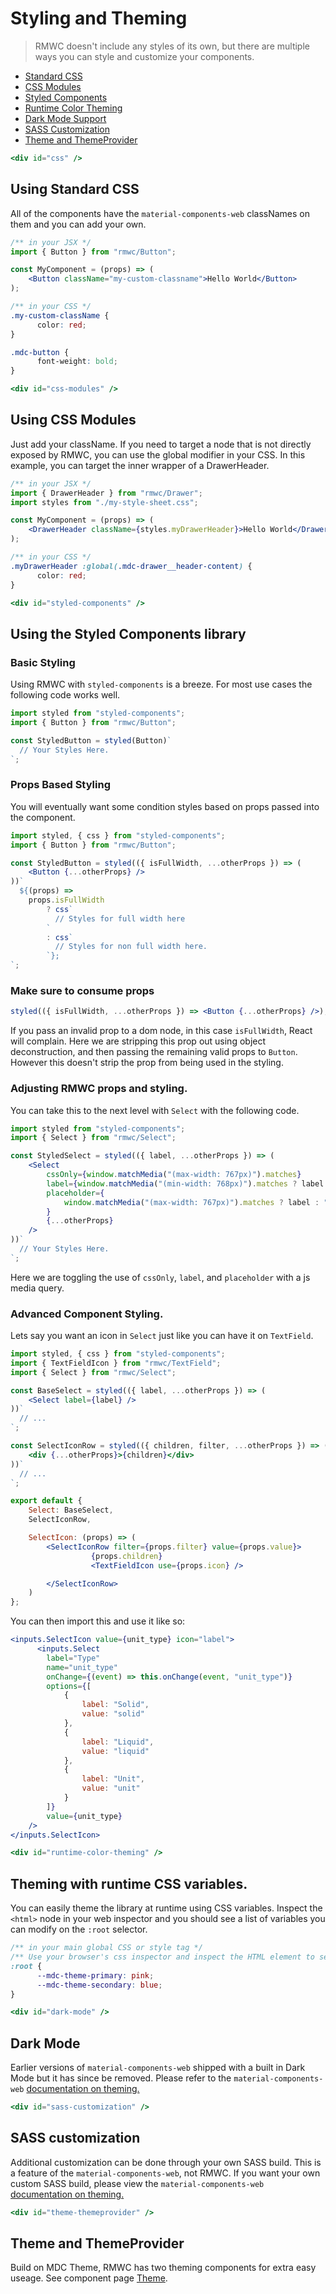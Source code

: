 # Styling and Theming

> RMWC doesn't include any styles of its own, but there are multiple ways you can style and customize your components.

-   [Standard CSS](#css)
-   [CSS Modules](#css-modules)
-   [Styled Components](#styled-components)
-   [Runtime Color Theming](#runtime-color-theming)
-   [Dark Mode Support](#dark-mode)
-   [SASS Customization](#sass-customization)
-   [Theme and ThemeProvider](#theme-themeprovider)

```jsx renderOnly
<div id="css" />
```

## Using Standard CSS

All of the components have the `material-components-web` classNames on them and you can add your own.

```jsx
/** in your JSX */
import { Button } from "rmwc/Button";

const MyComponent = (props) => (
	<Button className="my-custom-classname">Hello World</Button>
);
```

```css
/** in your CSS */
.my-custom-className {
	  color: red;
}

.mdc-button {
	  font-weight: bold;
}
```

```jsx renderOnly
<div id="css-modules" />
```

## Using CSS Modules

Just add your className. If you need to target a node that is not directly exposed by RMWC, you can use the global modifier in your CSS. In this example, you can target the inner wrapper of a DrawerHeader.

```jsx
/** in your JSX */
import { DrawerHeader } from "rmwc/Drawer";
import styles from "./my-style-sheet.css";

const MyComponent = (props) => (
	<DrawerHeader className={styles.myDrawerHeader}>Hello World</DrawerHeader>
);
```

```css
/** in your CSS */
.myDrawerHeader :global(.mdc-drawer__header-content) {
	  color: red;
}
```

```jsx renderOnly
<div id="styled-components" />
```

## Using the Styled Components library

### Basic Styling

Using RMWC with `styled-components` is a breeze. For most use cases the following code works well.

```jsx
import styled from "styled-components";
import { Button } from "rmwc/Button";

const StyledButton = styled(Button)`
  // Your Styles Here.
`;
```

### Props Based Styling

You will eventually want some condition styles based on props passed into the component.

```jsx
import styled, { css } from "styled-components";
import { Button } from "rmwc/Button";

const StyledButton = styled(({ isFullWidth, ...otherProps }) => (
	<Button {...otherProps} />
))`
  ${(props) =>
	props.isFullWidth
		? css`
          // Styles for full width here
        `
		: css`
          // Styles for non full width here.
        `};
`;
```

### Make sure to consume props

```jsx
styled(({ isFullWidth, ...otherProps }) => <Button {...otherProps} />);
```

If you pass an invalid prop to a dom node, in this case `isFullWidth`, React will complain. Here we are stripping this prop out using object deconstruction, and then passing the remaining valid props to `Button`. However this doesn't strip the prop from being used in the styling.

### Adjusting RMWC props and styling.

You can take this to the next level with `Select` with the following code.

```jsx
import styled from "styled-components";
import { Select } from "rmwc/Select";

const StyledSelect = styled(({ label, ...otherProps }) => (
	<Select
		cssOnly={window.matchMedia("(max-width: 767px)").matches}
		label={window.matchMedia("(min-width: 768px)").matches ? label : ""}
		placeholder={
			window.matchMedia("(max-width: 767px)").matches ? label : ""
		}
		{...otherProps}
	/>
))`
  // Your Styles Here.
`;
```

Here we are toggling the use of `cssOnly`, `label`, and `placeholder` with a js media query.

### Advanced Component Styling.

Lets say you want an icon in `Select` just like you can have it on `TextField`.

```jsx
import styled, { css } from "styled-components";
import { TextFieldIcon } from "rmwc/TextField";
import { Select } from "rmwc/Select";

const BaseSelect = styled(({ label, ...otherProps }) => (
	<Select label={label} />
))`
  // ...
`;

const SelectIconRow = styled(({ children, filter, ...otherProps }) => (
	<div {...otherProps}>{children}</div>
))`
  // ...
`;

export default {
	Select: BaseSelect,
	SelectIconRow,

	SelectIcon: (props) => (
		<SelectIconRow filter={props.filter} value={props.value}>
			      {props.children}
			      <TextFieldIcon use={props.icon} />

		</SelectIconRow>
	)
};
```

You can then import this and use it like so:

```jsx
<inputs.SelectIcon value={unit_type} icon="label">
	  <inputs.Select
		label="Type"
		name="unit_type"
		onChange={(event) => this.onChange(event, "unit_type")}
		options={[
			{
				label: "Solid",
				value: "solid"
			},
			{
				label: "Liquid",
				value: "liquid"
			},
			{
				label: "Unit",
				value: "unit"
			}
		]}
		value={unit_type}
	/>
</inputs.SelectIcon>
```

```jsx renderOnly
<div id="runtime-color-theming" />
```

## Theming with runtime CSS variables.

You can easily theme the library at runtime using CSS variables. Inspect the `<html>` node in your web inspector and you should see a list of variables you can modify on the `:root` selector.

```css
/** in your main global CSS or style tag */
/** Use your browser's css inspector and inspect the HTML element to see other variables to override. */
:root {
	  --mdc-theme-primary: pink;
	  --mdc-theme-secondary: blue;
}
```

```jsx renderOnly
<div id="dark-mode" />
```

## Dark Mode

Earlier versions of `material-components-web` shipped with a built in Dark Mode but it has since be removed. Please refer to the `material-components-web` [documentation on theming.](https://material.io/components/web/docs/theming/)

```jsx renderOnly
<div id="sass-customization" />
```

## SASS customization

Additional customization can be done through your own SASS build. This is a feature of the `material-components-web`, not RMWC. If you want your own custom SASS build, please view the `material-components-web` [documentation on theming.](https://material.io/components/web/docs/theming/)

```jsx renderOnly
<div id="theme-themeprovider" />
```

## Theme and ThemeProvider

Build on MDC Theme, RMWC has two theming components for extra easy useage. See component page [Theme](/theme).
